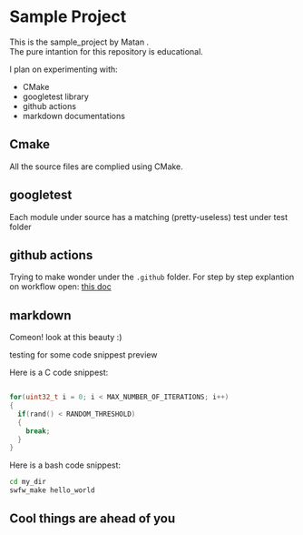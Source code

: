 # Sample Project

This is the sample_project by Matan .  
The pure intantion for this repository is educational.  

I plan on experimenting with:

- CMake
- googletest library
- github actions
- markdown documentations

## Cmake

All the source files are complied using CMake.  

## googletest

Each module under source has a matching (pretty-useless) test under test folder

## github actions

Trying to make wonder under the `.github` folder.
For step by step explantion on workflow open: [this doc](.github/workflows/basic_workflow.md)

## markdown

Comeon! look at this beauty :)

testing for some code snippest preview

Here is a C code snippest:

```c

for(uint32_t i = 0; i < MAX_NUMBER_OF_ITERATIONS; i++)
{
  if(rand() < RANDOM_THRESHOLD)
  {
    break;
  }
}
```

Here is a bash code snippest:

```bash
cd my_dir
swfw_make hello_world
```

## Cool things are ahead of you
